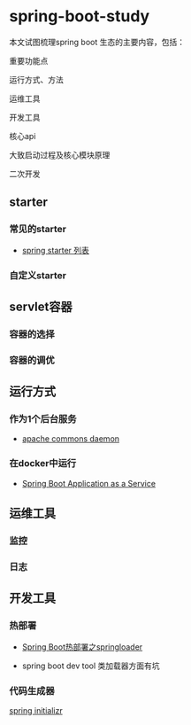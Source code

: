 # spring-boot-study

本文试图梳理spring boot 生态的主要内容，包括：

重要功能点

运行方式、方法

运维工具

开发工具

核心api

大致启动过程及核心模块原理

二次开发

## starter

### 常见的starter

* [spring starter 列表](https://github.com/konglz/spring-boot-study/blob/master/SPRING-BOOT-STAERER.list.md)

### 自定义starter

## servlet容器

### 容器的选择

###  容器的调优

## 运行方式

### 作为1个后台服务

* [apache commons daemon](http://commons.apache.org/proper/commons-daemon/)

### 在docker中运行

* [Spring Boot Application as a Service](http://www.baeldung.com/spring-boot-app-as-a-service)

## 运维工具

### 监控

### 日志

## 开发工具

### 热部署

* [Spring Boot热部署之springloader](http://blog.csdn.net/googleoyyp/article/details/60633358)

* spring boot dev tool
类加载器方面有坑

### 代码生成器

[spring initializr](http://start.spring.io)
